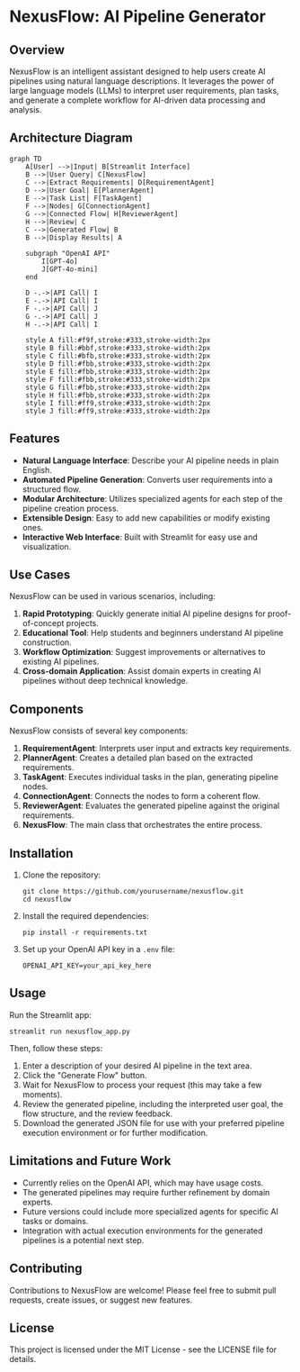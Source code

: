 # NexusFlow: AI Pipeline Generator

## Overview

NexusFlow is an intelligent assistant designed to help users create AI pipelines using natural language descriptions. It leverages the power of large language models (LLMs) to interpret user requirements, plan tasks, and generate a complete workflow for AI-driven data processing and analysis.

## Architecture Diagram
```mermaid
graph TD
    A[User] -->|Input| B[Streamlit Interface]
    B -->|User Query| C[NexusFlow]
    C -->|Extract Requirements| D[RequirementAgent]
    D -->|User Goal| E[PlannerAgent]
    E -->|Task List| F[TaskAgent]
    F -->|Nodes| G[ConnectionAgent]
    G -->|Connected Flow| H[ReviewerAgent]
    H -->|Review| C
    C -->|Generated Flow| B
    B -->|Display Results| A

    subgraph "OpenAI API"
        I[GPT-4o]
        J[GPT-4o-mini]
    end

    D -.->|API Call| I
    E -.->|API Call| I
    F -.->|API Call| J
    G -.->|API Call| J
    H -.->|API Call| I

    style A fill:#f9f,stroke:#333,stroke-width:2px
    style B fill:#bbf,stroke:#333,stroke-width:2px
    style C fill:#bfb,stroke:#333,stroke-width:2px
    style D fill:#fbb,stroke:#333,stroke-width:2px
    style E fill:#fbb,stroke:#333,stroke-width:2px
    style F fill:#fbb,stroke:#333,stroke-width:2px
    style G fill:#fbb,stroke:#333,stroke-width:2px
    style H fill:#fbb,stroke:#333,stroke-width:2px
    style I fill:#ff9,stroke:#333,stroke-width:2px
    style J fill:#ff9,stroke:#333,stroke-width:2px
```
## Features

- **Natural Language Interface**: Describe your AI pipeline needs in plain English.
- **Automated Pipeline Generation**: Converts user requirements into a structured flow.
- **Modular Architecture**: Utilizes specialized agents for each step of the pipeline creation process.
- **Extensible Design**: Easy to add new capabilities or modify existing ones.
- **Interactive Web Interface**: Built with Streamlit for easy use and visualization.

## Use Cases

NexusFlow can be used in various scenarios, including:

1. **Rapid Prototyping**: Quickly generate initial AI pipeline designs for proof-of-concept projects.
2. **Educational Tool**: Help students and beginners understand AI pipeline construction.
3. **Workflow Optimization**: Suggest improvements or alternatives to existing AI pipelines.
4. **Cross-domain Application**: Assist domain experts in creating AI pipelines without deep technical knowledge.

## Components

NexusFlow consists of several key components:

1. **RequirementAgent**: Interprets user input and extracts key requirements.
2. **PlannerAgent**: Creates a detailed plan based on the extracted requirements.
3. **TaskAgent**: Executes individual tasks in the plan, generating pipeline nodes.
4. **ConnectionAgent**: Connects the nodes to form a coherent flow.
5. **ReviewerAgent**: Evaluates the generated pipeline against the original requirements.
6. **NexusFlow**: The main class that orchestrates the entire process.

## Installation

1. Clone the repository:
   ```
   git clone https://github.com/yourusername/nexusflow.git
   cd nexusflow
   ```

2. Install the required dependencies:
   ```
   pip install -r requirements.txt
   ```

3. Set up your OpenAI API key in a `.env` file:
   ```
   OPENAI_API_KEY=your_api_key_here
   ```

## Usage

Run the Streamlit app:

```
streamlit run nexusflow_app.py
```

Then, follow these steps:

1. Enter a description of your desired AI pipeline in the text area.
2. Click the "Generate Flow" button.
3. Wait for NexusFlow to process your request (this may take a few moments).
4. Review the generated pipeline, including the interpreted user goal, the flow structure, and the review feedback.
5. Download the generated JSON file for use with your preferred pipeline execution environment or for further modification.

## Limitations and Future Work

- Currently relies on the OpenAI API, which may have usage costs.
- The generated pipelines may require further refinement by domain experts.
- Future versions could include more specialized agents for specific AI tasks or domains.
- Integration with actual execution environments for the generated pipelines is a potential next step.

## Contributing

Contributions to NexusFlow are welcome! Please feel free to submit pull requests, create issues, or suggest new features.

## License

This project is licensed under the MIT License - see the LICENSE file for details.

